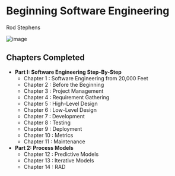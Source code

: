 # Beginning Software Engineering
Rod Stephens

![image](https://books.google.pl/books/publisher/content?id=SyHWBgAAQBAJ&pg=PP1&img=1&zoom=3&hl=en&sig=ACfU3U3uqK0Q6sqIY_GQfRZQ-9A5IzydIg&w=1280)

## Chapters Completed

- **Part I: Software Engineering Step-By-Step**
  - Chapter 1 : Software Engineering from 20,000 Feet
  - Chapter 2 : Before the Beginning
  - Chapter 3 : Project Management
  - Chapter 4 : Requirement Gathering
  - Chapter 5 : High-Level Design
  - Chapter 6 : Low-Level Design
  - Chapter 7 : Development
  - Chapter 8 : Testing
  - Chapter 9 : Deployment
  - Chapter 10 : Metrics
  - Chapter 11 : Maintenance
- **Part 2: Process Models**
  - Chapter 12 : Predictive Models
  - Chapter 13 : Iterative Models
  - Chapter 14 : RAD
